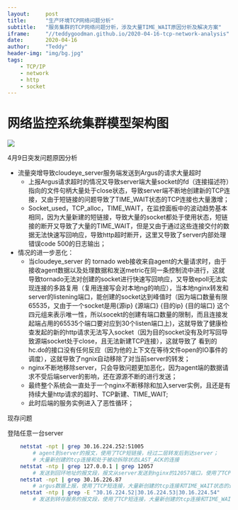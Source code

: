```yaml
---
layout:     post
title:      "生产环境TCP网络问题分析"
subtitle:   "服务集群的TCP网络问题分析，涉及大量TIME_WAIT原因分析及解决方案"
iframe:     "//teddygoodman.github.io/2020-04-16-tcp-network-analysis"
date:       2020-04-16
author:     "Teddy"
header-img: "img/bg.jpg"
tags:
    - TCP/IP
    - network
    - http
    - socket
---
```


# 网络监控系统集群模型架构图

![](https://teddygoodman.github.io/img/network-monitoring-system-architecture.png)


4月9日突发问题原因分析

* 流量突增导致cloudeye_server服务端发送到Argus的请求大量超时
	* 上报Argus请求超时的情况又导致server端大量socket的fd（连接描述符）指向的文件句柄大量处于close状态，导致server端不断地创建新的TCP连接，又由于短链接的问题导致了TIME_WAIT状态的TCP连接也大量激增；
	* Socket_used，TCP_alloc，TIME_WAIT，在监控面板中的波动趋势基本相同，因为大量新建的短链接，导致大量的socket都处于使用状态，短链接的断开又导致了大量的TIME_WAIT，但是又由于通过这些连接交付的数据无法快速写回响应，导致http超时断开，这里又导致了server内部处理错误code 500的日志输出；
* 情况的进一步恶化：
	* 当cloudeye_server 的 tornado web接收来自agent的大量请求时，由于接收agent数据以及处理数据和发送metric在同一条控制流中进行，这就导致tornado无法对创建的socket进行快速写回响应，又导致epoll无法实现连接的多路复用（复用连接写会对本地ng的响应），当本地nginx转发和server的listening端口，能创建的socket达到峰值时（因为端口数量有限65535，又由于一个socket是用{源ip} {源端口} {目的ip} {目的端口} 这个四元组来表示唯一性，所以socekt的创建有端口数量的限制，而且连接发起端占用的65535个端口要对应到30个listen端口上)，这就导致了健康检查发起的新的http请求无法写入socket（因为目的socket没有及时写回导致源端socket处于close，且无法新建TCP连接），这就导致了 看到的hc.do的接口没有任何反应（因为他的上下文在等待文件open的IO事件的调度），这就导致了ngnix自动移除了对当前server的转发；
    * nginx不断地移除server，只会导致问题更加恶化，因为agent端的数据请求不受后端server的影响，还在源源不断的进行发送；
    * 最终整个系统会一直处于一个nginx不断移除和加入server实例，且还是有持续大量http请求的超时、TCP新建、TIME_WAIT;
    * 此时后端的服务实例进入了恶性循环；



现存问题

登陆任意一台server
```bash
    netstat -npt | grep 30.16.224.252:51005   
        # agent到server的报文，使用了TCP短链接，经过二层转发后到达server；
        # 大量新创建的tcp连接和处于被动拆除状态LAST_ACK的连接
    netstat -ntp | grep 127.0.0.1 | grep 12057
        # 发送到回环地址的报文段，报文从server发送到nginx的12057端口，使用了TCP短连接，大量新创建的tcp连接和TIME_WAIT状态的连接
    netstat -npt | grep 30.16.226.87
        # argus数据上报，使用了TCP短连接，大量新创建的tcp连接和TIME_WAIT状态的连接
    netstat -ntp | grep -E "30.16.224.52|30.16.224.53|30.16.224.54"
        # 发送到转存服务的报文段，使用了TCP短连接，大量新创建的tcp连接和TIME_WAIT状态的连接
```













